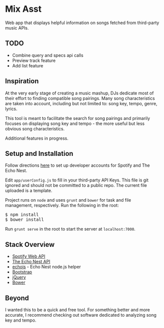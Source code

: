 # Mix Asst
Web app that displays helpful information on songs fetched from third-party music APIs.

## TODO
- Combine query and specs api calls
- Preview track feature
- Add list feature

## Inspiration
At the very early stage of creating a music mashup, DJs dedicate most of their effort to finding compatible song pairings. Many song characteristics are taken into account, including but not limited to: song key, tempo, genre, lyrics.

This tool is meant to facilitate the search for song pairings and primarily focuses on displaying song key and tempo - the more useful but less obvious song characteristics.

Additional features in progress.

## Setup and Installation

Follow directions [here](http://static.echonest.com/enspex/) to set up developer accounts for Spotify and The Echo Nest.

Edit `app/userConfig.js` to fill in your third-party API Keys. This file is git ignored and should not be committed to a public repo. The current file uploaded is a template.

Project runs on `node` and uses `grunt` and `bower` for task and file management, respectively. Run the following in the root:
<pre>
$ npm install
$ bower install
</pre>

Run `grunt serve` in the root to start the server at `localhost:7000`.

## Stack Overview
- [Spotify Web API](https://developer.spotify.com/web-api/)
- [The Echo Nest API](http://developer.echonest.com/)
- [echojs](https://github.com/tcr/echojs) - Echo Nest node.js helper
- [Bootstrap](http://getbootstrap.com/)
- [jQuery](http://jquery.com/)
- [Bower](http://bower.io/)

## Beyond

I wanted this to be a quick and free tool. For something better and more accurate, I recommend checking out software dedicated to analyzing song key and tempo.